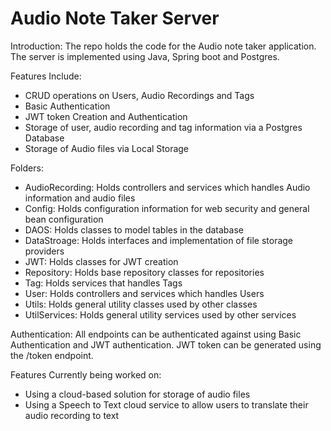 # Audio Note Taker Server
 
 Introduction:
 The repo holds the code for the Audio note taker application. The server is implemented using Java, Spring boot and Postgres.  
 
 Features Include: 
 - CRUD operations on Users, Audio Recordings and Tags
 - Basic Authentication 
 - JWT token Creation and Authentication
 - Storage of user, audio recording and tag information via a Postgres Database
 - Storage of Audio files via Local Storage 
 
 Folders:
 - AudioRecording: Holds controllers and services which handles Audio information and audio files
 - Config: Holds configuration information for web security and general bean configuration 
 - DAOS: Holds classes to model tables in the database
 - DataStroage: Holds interfaces and implementation of file storage providers  
 - JWT: Holds classes for JWT creation
 - Repository: Holds base repository classes for repositories
 - Tag: Holds services that handles Tags
 - User: Holds controllers and services which handles Users
 - Utils: Holds general utility classes used by other classes
 - UtilServices: Holds general utility services used by other services
 
 Authentication:
 All endpoints can be authenticated against using Basic Authentication and JWT authentication. JWT token can be generated using the /token endpoint. 
 
 
 Features Currently being worked on:
 - Using a cloud-based solution for storage of audio files
 - Using a Speech to Text cloud service to allow users to translate their audio recording to text
